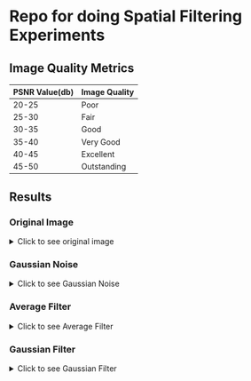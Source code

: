 # Repo for doing Spatial Filtering Experiments

## Image Quality Metrics

| PSNR Value(db) | Image Quality |
|----------------|---------------|
| 20-25          | Poor          |
| 25-30          | Fair          |
| 30-35          | Good          |
| 35-40          | Very Good     |
| 40-45          | Excellent     |
| 45-50          | Outstanding   |


## Results

### Original Image

<details>
    <summary>Click to see original image</summary>
    <img src="results/original_image.png" alt="Original Image">
</details>



### Gaussian Noise

<details>
    <summary>Click to see Gaussian Noise</summary>
    <img src="results/gaussian_noise.png" alt="Gaussian Noise">

    PSNR Value: 28.465816908383683
</details>


### Average Filter

<details>
    <summary>Click to see Average Filter</summary>
    <img src="results/average3.png" alt="Average Filter 3">
    <br>
    PSNR Value: 29.965055107560286
    <br>
    <img src="results/average5.png" alt="Average Filter 5">
    <br>
    PSNR Value: 29.904465813361007
    <br>
    <img src="results/average7.png" alt="Average Filter 7">
    <br>
    PSNR Value: 29.697441909140725
    <br>
    <img src="results/average9.png" alt="Average Filter 9">
    <br>
    PSNR Value: 29.495344070199316
    <br>
    <img src="results/average11.png" alt="Average Filter 11">
    <br>
    PSNR Value: 29.334058918952
    <br>
    <img src="results/average13.png" alt="Average Filter 13">
    <br>    
    PSNR Value: 29.19955485328828
    <br>
    <img src="results/average15.png" alt="Average Filter 15">
    <br>
    PSNR Value: 29.08838296541164
</details>


### Gaussian Filter

<details>
    <summary>Click to see Gaussian Filter</summary>
    <img src="results/gaussian3.png" alt="Gaussian Filter 3">
    <br>
    PSNR Value: 29.97165671078848
    <br>
    <img src="results/gaussian5.png" alt="Gaussian Filter 5">
    <br>
    PSNR Value: 30.143518513370328
    <br>
    <img src="results/gaussian7.png" alt="Gaussian Filter 7">
    <br>
    PSNR Value: 30.08273389479816
    <br>
    <img src="results/gaussian9.png" alt="Gaussian Filter 9">
    <br>
    PSNR Value: 29.973509681799108
    <br>
    <img src="results/gaussian11.png" alt="Gaussian Filter 11">
    <br>
    PSNR Value: 29.852697831785207
    <br>
    <img src="results/gaussian13.png" alt="Gaussian Filter 13">
    <br>
    PSNR Value: 29.73027400582051
    <br>
    <img src="results/gaussian15.png" alt="Gaussian Filter 15">
    <br>
    PSNR Value: 29.61809051375578
</details>